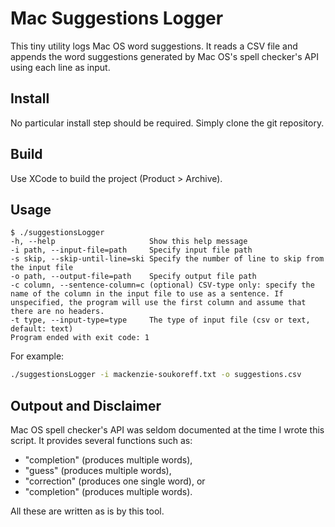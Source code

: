 # Mac Suggestions Logger

This tiny utility logs Mac OS word suggestions. It reads a CSV file and appends the word suggestions generated by Mac OS's spell checker's API using each line as input.


## Install

No particular install step should be required. Simply clone the git repository.


## Build

Use XCode to build the project (Product > Archive).

## Usage

```
$ ./suggestionsLogger
-h, --help                     Show this help message
-i path, --input-file=path     Specify input file path
-s skip, --skip-until-line=ski Specify the number of line to skip from the input file
-o path, --output-file=path    Specify output file path
-c column, --sentence-column=c (optional) CSV-type only: specify the name of the column in the input file to use as a sentence. If unspecified, the program will use the first column and assume that there are no headers.
-t type, --input-type=type     The type of input file (csv or text, default: text)
Program ended with exit code: 1
```

For example:

```sh
./suggestionsLogger -i mackenzie-soukoreff.txt -o suggestions.csv
```

## Outpout and Disclaimer

Mac OS spell checker's API was seldom documented at the time I wrote this script. It provides several functions such as:

- "completion" (produces multiple words),
- "guess" (produces multiple words),
- "correction" (produces one single word), or
- "completion" (produces multiple words).

All these are written as is by this tool.

